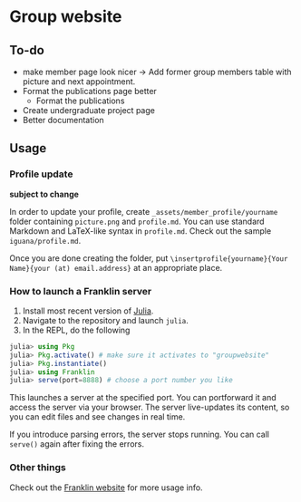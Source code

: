 # Group website

## To-do
- make member page look nicer -> Add former group members table with picture and next appointment.
- Format the publications page better
    - Format the publications
- Create undergraduate project page
- Better documentation

## Usage

### Profile update

**subject to change**

In order to update your profile, create `_assets/member_profile/yourname`  folder containing `picture.png` and `profile.md`. You can use standard Markdown and LaTeX-like syntax in `profile.md`. Check out the sample `iguana/profile.md`.

Once you are done creating the folder, put `\insertprofile{yourname}{Your Name}{your (at) email.address}` at an appropriate place.

### How to launch a Franklin server

1. Install most recent version of [Julia](https://julialang.org/downloads/).
2. Navigate to the repository and launch `julia`.
3. In the REPL, do the following
```julia
julia> using Pkg
julia> Pkg.activate() # make sure it activates to "groupwebsite"
julia> Pkg.instantiate()
julia> using Franklin
julia> serve(port=8888) # choose a port number you like
```

This launches a server at the specified port. You can portforward it and access the server via your browser. The server live-updates its content, so you can edit files and see changes in real time.

If you introduce parsing errors, the server stops running. You can call `serve()` again after fixing the errors.

### Other things

Check out the [Franklin website](https://franklinjl.org/) for more usage info.